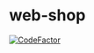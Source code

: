 # web-shop
[![CodeFactor](https://www.codefactor.io/repository/github/xokyopo/web-shop/badge)](https://www.codefactor.io/repository/github/xokyopo/web-shop)
